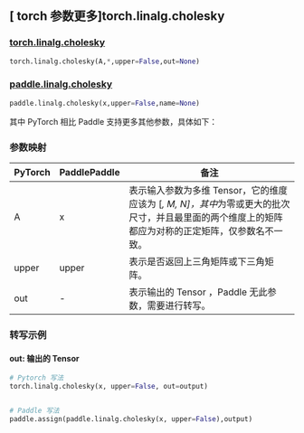 ## [ torch 参数更多]torch.linalg.cholesky

### [torch.linalg.cholesky](https://pytorch.org/docs/1.13/generated/torch.linalg.cholesky.html?highlight=linalg+cholesky#torch.linalg.cholesky)

```python
torch.linalg.cholesky(A,*,upper=False,out=None)
```

### [paddle.linalg.cholesky](https://www.paddlepaddle.org.cn/documentation/docs/zh/api/paddle/linalg/cholesky_cn.html)

```python
paddle.linalg.cholesky(x,upper=False,name=None)
```

其中 PyTorch 相比 Paddle 支持更多其他参数，具体如下：

### 参数映射
| PyTorch | PaddlePaddle | 备注 |
| ------- | ------- | ------- |
| A | x | 表示输入参数为多维 Tensor，它的维度应该为 [*, M, N]，其中*为零或更大的批次尺寸，并且最里面的两个维度上的矩阵都应为对称的正定矩阵，仅参数名不一致。 |
| upper | upper | 表示是否返回上三角矩阵或下三角矩阵。 |
| out | - | 表示输出的 Tensor ，Paddle 无此参数，需要进行转写。 |

### 转写示例

#### out: 输出的 Tensor 

```python
# Pytorch 写法
torch.linalg.cholesky(x, upper=False, out=output)


# Paddle 写法
paddle.assign(paddle.linalg.cholesky(x, upper=False),output)
```
